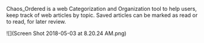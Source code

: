 
Chaos_Ordered is a web Categorization and Organization tool to help users, keep track of web articles by topic. Saved articles can be marked as read or to read, for later review.

![](Screen Shot 2018-05-03 at 8.20.24 AM.png)
